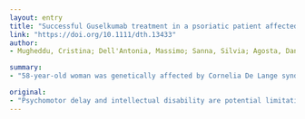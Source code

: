 ```yaml
---
layout: entry
title: "Successful Guselkumab treatment in a psoriatic patient affected with Cornelia de Lange Syndrome, and prosecution during the COVID-19 pandemic"
link: "https://doi.org/10.1111/dth.13433"
author:
- Mugheddu, Cristina; Dell'Antonia, Massimo; Sanna, Silvia; Agosta, Daniele; Atzori, Laura; Rongioletti, Franco

summary:
- "58-year-old woman was genetically affected by Cornelia De Lange syndrome. She had been already treated with topical and traditional therapies. The compliance was excellent, significant improvements were observed after only 3 months of treatment, without adverse effects. During follow-up, the COVID-19 pandemic address concern on the possible increased risk of infection due to immunosuppression."

original:
- "Psychomotor delay and intellectual disability are potential limitations in psoriasis management, due to low compliance, and strict dependence from care givers intervention. We report our successful experience with a 58-year-old woman, who was genetically affected by Cornelia De Lange syndrome, which causes intellectual disability and psychomotor disorders. The patient had been already treated with topical and traditional therapies, without any clinical benefits. Eventually she adhered to guselkumab treatment. The compliance was excellent, significant improvements were observed after only 3 months of treatment, without adverse effects. During follow-up, the COVID-19 pandemic address concern on the possible increased risk of infection due to immunosuppression. In agreement with current Italian recommendations, risk and benefits profile was discussed with the patient's legal tutor and the decision to continue the treatment was taken. Psoriasis complete clarification was maintained during the most difficult period of the Italian outbreak, allowing the patient to remain safely at home. This article is protected by copyright. All rights reserved."
---
```


